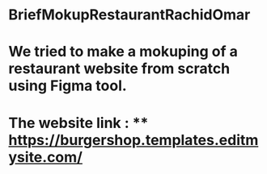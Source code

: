 # BriefMokupRestaurantRachidOmar

# We tried to make a mokuping of a restaurant website from scratch using Figma tool.

# The website link : ** https://burgershop.templates.editmysite.com/
